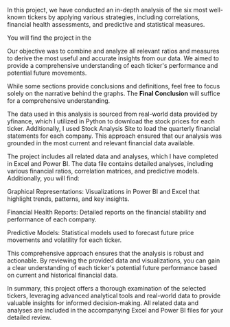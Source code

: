 In this project, we have conducted an in-depth analysis of the six most well-known tickers by applying various strategies, including correlations, financial health assessments, and predictive and statistical measures.

You will find the project in the 

Our objective was to combine and analyze all relevant ratios and measures to derive the most useful and accurate insights from our data. We aimed to provide a comprehensive understanding of each ticker's performance and potential future movements.

While some sections provide conclusions and definitions, feel free to focus solely on the narrative behind the graphs. The **Final Conclusion** will suffice for a comprehensive understanding.

The data used in this analysis is sourced from real-world data provided by yfinance, which I utilized in Python to download the stock prices for each ticker. Additionally, I used Stock Analysis Site to load the quarterly financial statements for each company. This approach ensured that our analysis was grounded in the most current and relevant financial data available.

The project includes all related data and analyses, which I have completed in Excel and Power BI. The data file contains detailed analyses, including various financial ratios, correlation matrices, and predictive models. Additionally, you will find:

Graphical Representations: Visualizations in Power BI and Excel that highlight trends, patterns, and key insights.

Financial Health Reports: Detailed reports on the financial stability and performance of each company.

Predictive Models: Statistical models used to forecast future price movements and volatility for each ticker.

This comprehensive approach ensures that the analysis is robust and actionable. By reviewing the provided data and visualizations, you can gain a clear understanding of each ticker's potential future performance based on current and historical financial data.

In summary, this project offers a thorough examination of the selected tickers, leveraging advanced analytical tools and real-world data to provide valuable insights for informed decision-making. All related data and analyses are included in the accompanying Excel and Power BI files for your detailed review.
